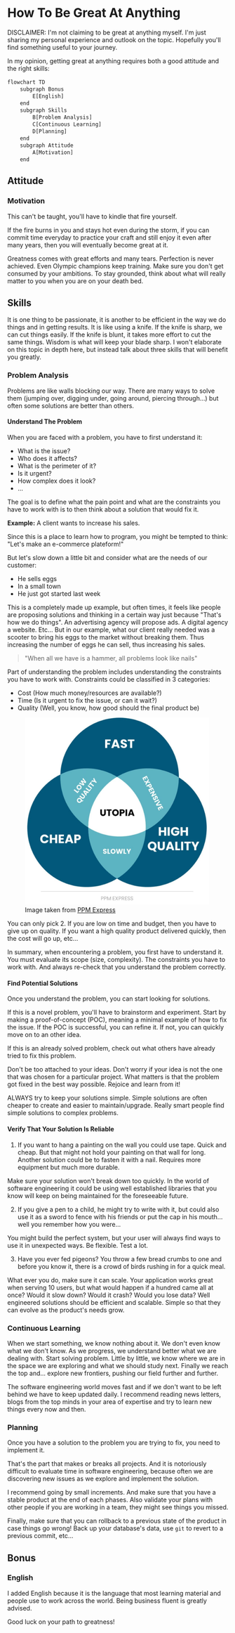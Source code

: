 # How To Be Great At Anything

DISCLAIMER: I'm not claiming to be great at anything myself. I'm just sharing my personal experience and outlook on the topic. Hopefully you'll find something useful to your journey.

In my opinion, getting great at anything requires both a good attitude and the right skills:

```mermaid
flowchart TD
    subgraph Bonus
        E[English]
    end
    subgraph Skills
        B[Problem Analysis]
        C[Continuous Learning]
        D[Planning]
    end
    subgraph Attitude
        A[Motivation]
    end
```

## Attitude

### Motivation

This can't be taught, you'll have to kindle that fire yourself.

If the fire burns in you and stays hot even during the storm, if you can commit time everyday to practice your craft and still enjoy it even after many years, then you will eventually become great at it.

Greatness comes with great efforts and many tears. Perfection is never achieved. Even Olympic champions keep training. Make sure you don't get consumed by your ambitions. To stay grounded, think about what will really matter to you when you are on your death bed.

## Skills

It is one thing to be passionate, it is another to be efficient in the way we do things and in getting results. It is like using a knife. If the knife is sharp, we can cut things easily. If the knife is blunt, it takes more effort to cut the same things. Wisdom is what will keep your blade sharp. I won't elaborate on this topic in depth here, but instead talk about three skills that will benefit you greatly.

### Problem Analysis

Problems are like walls blocking our way. There are many ways to solve them (jumping over, digging under, going around, piercing through...) but often some solutions are better than others.

#### Understand The Problem

When you are faced with a problem, you have to first understand it:
- What is the issue?
- Who does it affects?
- What is the perimeter of it?
- Is it urgent?
- How complex does it look?
- ...

The goal is to define what the pain point and what are the constraints you have to work with is to then think about a solution that would fix it.

**Example:** A client wants to increase his sales.

Since this is a place to learn how to program, you might be tempted to think: "Let's make an e-commerce plateform!"

But let's slow down a little bit and consider what are the needs of our customer:
- He sells eggs
- In a small town
- He just got started last week

This is a completely made up example, but often times, it feels like people are proposing solutions and thinking in a certain way just because "That's how we do things".
An advertising agency will propose ads. A digital agency a website. Etc...
But in our example, what our client really needed was a scooter to bring his eggs to the market without breaking them. Thus increasing the number of eggs he can sell, thus increasing his sales.

> "When all we have is a hammer, all problems look like nails"

Part of understanding the problem includes understanding the constraints you have to work with. Constraints could be classified in 3 categories:
- Cost (How much money/resources are available?)
- Time (Is it urgent to fix the issue, or can it wait?)
- Quality (Well, you know, how good should the final product be)

<figure>
    <img src="./quality-triangle.jpg" alt="Quality Triangle" style="width:420px">
    <figcaption>Image taken from <a href="https://www.ppm.express/glossary/quality-triangle">PPM Express</a></figcaption>
</figure>

You can only pick 2. If you are low on time and budget, then you have to give up on quality. If you want a high quality product delivered quickly, then the cost will go up, etc...

In summary, when encountering a problem, you first have to understand it. You must evaluate its scope (size, complexity). The constraints you have to work with. And always re-check that you understand the problem correctly.

#### Find Potential Solutions

Once you understand the problem, you can start looking for solutions.

If this is a novel problem, you'll have to brainstorm and experiment. Start by making a proof-of-concept (POC), meaning a minimal example of how to fix the issue. If the POC is successful, you can refine it. If not, you can quickly move on to an other idea.

If this is an already solved problem, check out what others have already tried to fix this problem.

Don't be too attached to your ideas. Don't worry if your idea is not the one that was chosen for a particular project. What matters is that the problem got fixed in the best way possible. Rejoice and learn from it!

ALWAYS try to keep your solutions simple. Simple solutions are often cheaper to create and easier to maintain/upgrade. Really smart people find simple solutions to complex problems.

#### Verify That Your Solution Is Reliable

1) If you want to hang a painting on the wall you could use tape. Quick and cheap. But that might not hold your painting on that wall for long.
Another solution could be to fasten it with a nail. Requires more equipment but much more durable.

Make sure your solution won't break down too quickly. In the world of software engineering it could be using well established libraries that you know will keep on being maintained for the foreseeable future.

2) If you give a pen to a child, he might try to write with it, but could also use it as a sword to fence with his friends or put the cap in his mouth... well you remember how you were...

You might build the perfect system, but your user will always find ways to use it in unexpected ways. Be flexible. Test a lot.

3) Have you ever fed pigeons? You throw a few bread crumbs to one and before you know it, there is a crowd of birds rushing in for a quick meal.

What ever you do, make sure it can scale. Your application works great when serving 10 users, but what would happen if a hundred came all at once? Would it slow down? Would it crash? Would you lose data?
Well engineered solutions should be efficient and scalable. Simple so that they can evolve as the product's needs grow.

### Continuous Learning

When we start something, we know nothing about it. We don't even know what we don't know.
As we progress, we understand better what we are dealing with. Start solving problem.
Little by little, we know where we are in the space we are exploring and what we should study next.
Finally we reach the top and... explore new frontiers, pushing our field further and further.

The software engineering world moves fast and if we don't want to be left behind we have to keep updated daily.
I recommend reading news letters, blogs from the top minds in your area of expertise and try to learn new things every now and then.

### Planning

Once you have a solution to the problem you are trying to fix, you need to implement it.

That's the part that makes or breaks all projects. And it is notoriously difficult to evaluate time in software engineering, because often we are discovering new issues as we explore and implement the solution.

I recommend going by small increments. And make sure that you have a stable product at the end of each phases. Also validate your plans with other people if you are working in a team, they might see things you missed.

Finally, make sure that you can rollback to a previous state of the product in case things go wrong! Back up your database's data, use `git` to revert to a previous commit, etc...


## Bonus

### English

I added English because it is the language that most learning material and people use to work across the world. Being business fluent is greatly advised.

Good luck on your path to greatness!
